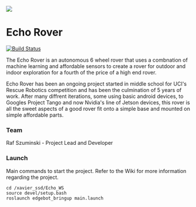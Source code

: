 ![](https://i.imgur.com/54pIosd.jpg)
# Echo Rover 
[![Build Status](https://travis-ci.com/Rafcin/Echo-Rover.svg?branch=master)](https://travis-ci.com/Rafcin/Echo-Rover)

The Echo Rover is an autonomous 6 wheel rover that uses a combnation of machine learning and affordable sensors to create a rover for outdoor and indoor exploration for a fourth of the price of a high end rover.

Echo Rover has been an ongoing project started in middle school for UCI's Rescue Robotics competition and has been the culmination of 5 years of work. After many diffrent iterations, some using basic android devices, to Googles Project Tango and now Nvidia's line of Jetson devices, this rover is all the sweet aspects of a good rover fit onto a simple base and mounted on simple affordable parts.



### Team
Raf Szuminski - Project Lead and Developer

### Launch
Main commands to start the project. Refer to the Wiki for more information regarding the project.

```
cd /xavier_ssd/Echo_WS 
source devel/setup.bash
roslaunch edgebot_bringup main.launch
```
